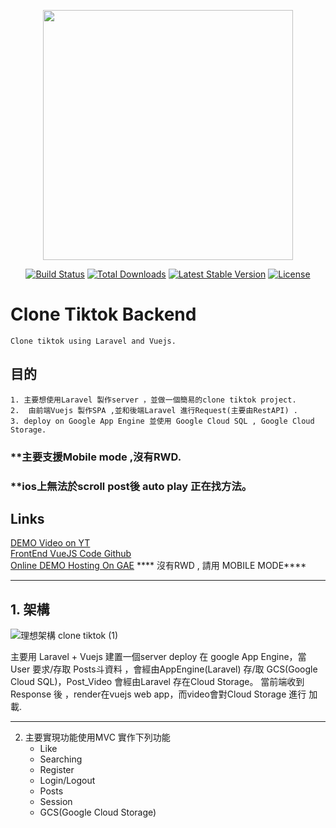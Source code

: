 <p align="center"><a href="https://laravel.com" target="_blank"><img src="https://raw.githubusercontent.com/laravel/art/master/logo-lockup/5%20SVG/2%20CMYK/1%20Full%20Color/laravel-logolockup-cmyk-red.svg" width="400"></a></p>

<p align="center">
<a href="https://travis-ci.org/laravel/framework"><img src="https://travis-ci.org/laravel/framework.svg" alt="Build Status"></a>
<a href="https://packagist.org/packages/laravel/framework"><img src="https://img.shields.io/packagist/dt/laravel/framework" alt="Total Downloads"></a>
<a href="https://packagist.org/packages/laravel/framework"><img src="https://img.shields.io/packagist/v/laravel/framework" alt="Latest Stable Version"></a>
<a href="https://packagist.org/packages/laravel/framework"><img src="https://img.shields.io/packagist/l/laravel/framework" alt="License"></a>
</p>

# Clone Tiktok Backend
    Clone tiktok using Laravel and Vuejs.
## 目的
    1. 主要想使用Laravel 製作server ，並做一個簡易的clone tiktok project.
    2.  由前端Vuejs 製作SPA ,並和後端Laravel 進行Request(主要由RestAPI) .
    3. deploy on Google App Engine 並使用 Google Cloud SQL , Google Cloud Storage.

### **主要支援Mobile mode ,沒有RWD.
### **ios上無法於scroll post後 auto play 正在找方法。
    
   ## Links
[ DEMO Video on YT](https://youtu.be/wb_pEa6ka9Y)   
[ FrontEnd VueJS Code Github](https://github.com/SyunSie/cloneTiktok_front)   
[  Online DEMO Hosting On GAE](https://practice-clonetiktok.df.r.appspot.com/#/) **** 沒有RWD , 請用 MOBILE MODE****
   <hr>
   
  ## 1. 架構
![理想架構 clone tiktok (1)](https://user-images.githubusercontent.com/8532735/97197596-ccc13e00-17e8-11eb-9baf-4168eac9dfee.jpg)
    
主要用 Laravel + Vuejs 建置一個server deploy 在 google App Engine，當User 要求/存取 Posts斗資料 ，會經由AppEngine(Laravel) 存/取 GCS(Google Cloud SQL)，Post_Video 會經由Laravel 存在Cloud Storage。
當前端收到Response 後 ，render在vuejs web app，而video會對Cloud Storage 進行 加載.
  
  <hr>
    
    
   

2. 主要實現功能使用MVC 實作下列功能
   - Like
   - Searching
   - Register
   - Login/Logout
   - Posts
   - Session
   - GCS(Google Cloud Storage)


